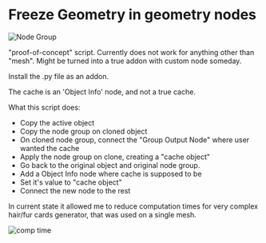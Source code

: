 # Freeze Geometry in geometry nodes

![Node Group](https://i.imgur.com/srPO5Ml.png)

"proof-of-concept" script. Currently does not work for anything other than "mesh". 
Might be turned into a true addon with custom node someday.

Install the .py file as an addon.

The cache is an 'Object Info' node, and not a true cache.

What this script does:
* Copy the active object
* Copy the node group on cloned object
* On cloned node group, connect the "Group Output Node" where user wanted the cache
* Apply the node group on clone, creating a "cache object"
* Go back to the original object and original node group.
* Add a Object Info node where cache is supposed to be
* Set it's value to "cache object"
* Connect the new node to the rest

In current state it allowed me to reduce computation times for very complex hair/fur cards generator, that was used on a single mesh.

![comp time](https://i.imgur.com/1ufQDxy.png)